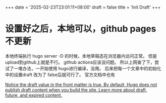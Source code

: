 +++
date = '2025-02-23T23:01:11+08:00'
draft = false
title = 'Init Draft'
+++

# 设置好之后，本地可以，github pages不更新
<!--more-->
本地终端执行 hugo server -D 的时候，本地草稿态在浏览器内访问正常。
但是upload到github上就是不行。
github actions应该没问题。
所以上网查了下，尝试了一堆办法，一开始使用 hugo进行编译，没用。
后来把每一个文章中的初始化中的设置draft 改为了 false后就可行了。
官方文档中也有

[Notice the draft value in the front matter is true. By default, Hugo does not publish draft content when you build the site. Learn more about draft, future, and expired content.](https://gohugo.io/getting-started/quick-start/#add-content)